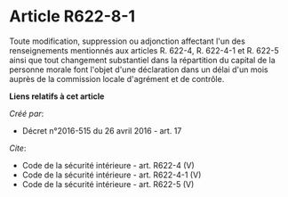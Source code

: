 # Article R622-8-1

Toute modification, suppression ou adjonction affectant l'un des renseignements mentionnés aux articles R. 622-4, R. 622-4-1
et R. 622-5 ainsi que tout changement substantiel dans la répartition du capital de la personne morale font l'objet d'une
déclaration dans un délai d'un mois auprès de la commission locale d'agrément et de contrôle.

**Liens relatifs à cet article**

_Créé par_:

  - Décret n°2016-515 du 26 avril 2016 - art. 17

_Cite_:

  - Code de la sécurité intérieure - art. R622-4 (V)
  - Code de la sécurité intérieure - art. R622-4-1 (V)
  - Code de la sécurité intérieure - art. R622-5 (V)
